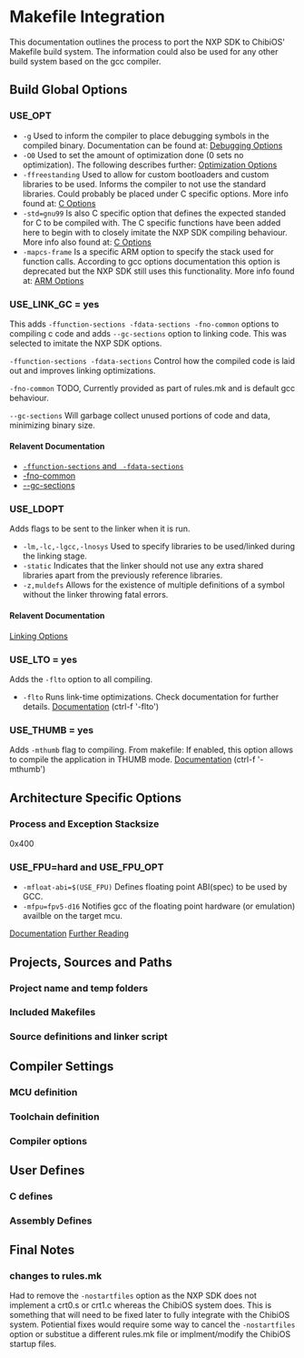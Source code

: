 # Makefile Integration
This documentation outlines the process to port the NXP SDK to ChibiOS' Makefile build system.
The information could also be used for any other build system based on the gcc compiler.

## Build Global Options
### USE_OPT
* `-g` Used to inform the compiler to place debugging symbols in the compiled binary. 
Documentation can be found at: [Debugging Options](https://gcc.gnu.org/onlinedocs/gcc/Debugging-Options.html#Debugging-Options)
* `-O0` Used to set the amount of optimization done (0 sets no optimization). The following
describes further: [Optimization Options](https://gcc.gnu.org/onlinedocs/gcc/Optimize-Options.html#Optimize-Options)
* `-ffreestanding` Used to allow for custom bootloaders and custom libraries to be used. Informs the
compiler to not use the standard libraries. Could probably be placed under C specific options. 
More info found at: [C Options](https://gcc.gnu.org/onlinedocs/gcc/C-Dialect-Options.html#C-Dialect-Options)
* `-std=gnu99` Is also C specific option that defines the expected standed for C to be compiled with.
The C specific functions have been added here to begin with to closely imitate the NXP SDK compiling
behaviour. More info also found at: [C Options](https://gcc.gnu.org/onlinedocs/gcc/C-Dialect-Options.html#C-Dialect-Options)
* `-mapcs-frame` Is a specific ARM option to specify the stack used for function calls. According to
gcc options documentation this option is deprecated but the NXP SDK still uses this functionality.
More info found at: [ARM Options](https://gcc.gnu.org/onlinedocs/gcc/ARM-Options.html)

### USE_LINK_GC = yes
This adds `-ffunction-sections -fdata-sections -fno-common` options to compiling c code and adds
`--gc-sections` option to linking code. This was selected to imitate the NXP SDK options.

`-ffunction-sections -fdata-sections` Control how the compiled code is laid out and improves linking
optimizations.

`-fno-common` TODO, Currently provided as part of rules.mk and is default gcc behaviour.

`--gc-sections` Will garbage collect unused portions of code and data, minimizing binary size.

#### Relavent Documentation
* [`-ffunction-sections` and ` -fdata-sections`](https://gcc.gnu.org/onlinedocs/gcc/Optimize-Options.html#Optimize-Options)
* [-fno-common](https://gcc.gnu.org/onlinedocs/gcc/Code-Gen-Options.html)
* [--gc-sections](https://linux.die.net/man/1/arm-linux-gnu-ld)

### USE_LDOPT
Adds flags to be sent to the linker when it is run.
* `-lm,-lc,-lgcc,-lnosys` Used to specify libraries to be used/linked during the linking stage.
* `-static` Indicates that the linker should not use any extra shared libraries apart from the 
previously reference libraries.
* `-z,muldefs` Allows for the existence of multiple definitions of a symbol without the linker
throwing fatal errors.

#### Relavent Documentation
[Linking Options](https://linux.die.net/man/1/arm-linux-gnu-ld)

### USE_LTO = yes
Adds the `-flto` option to all compiling.
* `-flto` Runs link-time optimizations. Check documentation for further details.
[Documentation](https://gcc.gnu.org/onlinedocs/gcc/Optimize-Options.html#Optimize-Options)
(ctrl-f '-flto')

### USE_THUMB = yes
Adds `-mthumb` flag to compiling. From makefile: If enabled, this option allows to compile the
application in THUMB mode. [Documentation](https://gcc.gnu.org/onlinedocs/gcc/ARM-Options.html)
(ctrl-f '-mthumb')

## Architecture Specific Options
### Process and Exception Stacksize
0x400

### USE_FPU=hard and USE_FPU_OPT
* `-mfloat-abi=$(USE_FPU)` Defines floating point ABI(spec) to be used by GCC.
* `-mfpu=fpv5-d16` Notifies gcc of the floating point hardware (or emulation) availble on the
target mcu.

[Documentation](https://gcc.gnu.org/onlinedocs/gcc/ARM-Options.html)
[Further Reading](https://embeddedartistry.com/blog/2017/10/11/demystifying-arm-floating-point-compiler-options/)

## Projects, Sources and Paths
### Project name and temp folders

### Included Makefiles

### Source definitions and linker script

## Compiler Settings
### MCU definition

### Toolchain definition

### Compiler options

## User Defines
### C defines

### Assembly Defines

## Final Notes
### changes to rules.mk
Had to remove the `-nostartfiles` option as the NXP SDK does not implement a crt0.s or crt1.c
whereas the ChibiOS system does. This is something that will need to be fixed later to fully
integrate with the ChibiOS system. Potiential fixes would require some way to cancel the
`-nostartfiles` option or substitue a different rules.mk file or implment/modify the ChibiOS
startup files.
